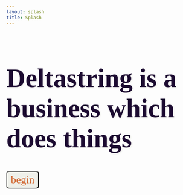 ```yaml
---
layout: splash
title: Splash
---
```


<h1 style="font-size: 5em; font-family: 'Rokkitt'; font-weight: bold; color: #1C0B31; text-align: left; text-shadow: 2px 2px 4px rgb(239, 240, 234);">Deltastring is a business which does things</h1>
<button style="color: #d05e25; background-color: rgb(239, 240, 234); font-size: 2em; font-family: 'Rokkitt'; font-weight: normal; text-align: center; border-radius:10%; padding:1% 2%;">begin</button>